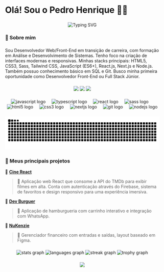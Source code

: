 <h1 align="left">Olá! Sou o Pedro Henrique 👨‍💻</h1>

###

<p align="center">
  <img src="https://readme-typing-svg.demolab.com?font=Fira+Code&size=24&pause=1000&color=1E90FF&center=true&vCenter=true&width=435&lines=Desenvolvedor+Front-End;Apaixonado+por+React+e+UI;Buscando+o+1%C2%BA+emprego+em+tech" alt="Typing SVG" />
</p>

###

<h3 align="left">🚀 Sobre mim</h3>

###

<p align="left">Sou Desenvolvedor Web/Front-End em transição de carreira, com formação em Análise e Desenvolvimento de Sistemas. Tenho foco na criação de interfaces modernas e responsivas. Minhas stacks principais: HTML5, CSS3, Sass, Tailwind CSS, JavaScript (ES6+), React.js, Next.js e Node.js. Também possuo conhecimento básico em SQL e Git. Busco minha primeira oportunidade como Desenvolvedor Front-End ou Full Stack Júnior.</p>

###

<p align="center">
  <a href="https://portfolio-opal-psi-45.vercel.app/" target="_blank"><img src="https://img.shields.io/badge/Portf%C3%B3lio-000?style=for-the-badge&logo=vercel&logoColor=white" /></a>
  <a href="https://www.linkedin.com/in/pedro-silva-dev-2002-js" target="_blank"><img src="https://img.shields.io/badge/LinkedIn-0077B5?style=for-the-badge&logo=linkedin&logoColor=white" /></a>
  <a href="mailto:pedrosilva10057@gmail.com"><img src="https://img.shields.io/badge/Email-EA4335?style=for-the-badge&logo=gmail&logoColor=white" /></a>
</p>

###

<div align="center">
  <img src="https://cdn.jsdelivr.net/gh/devicons/devicon/icons/javascript/javascript-original.svg" height="42" alt="javascript logo"  />
  <img width="12" />
  <img src="https://cdn.jsdelivr.net/gh/devicons/devicon/icons/typescript/typescript-original.svg" height="42" alt="typescript logo"  />
  <img width="12" />
  <img src="https://cdn.jsdelivr.net/gh/devicons/devicon/icons/react/react-original.svg" height="42" alt="react logo"  />
  <img width="12" />
  <img src="https://cdn.jsdelivr.net/gh/devicons/devicon/icons/sass/sass-original.svg" height="42" alt="sass logo"  />
  <img width="12" />
  <img src="https://cdn.jsdelivr.net/gh/devicons/devicon/icons/html5/html5-original.svg" height="42" alt="html5 logo"  />
  <img width="12" />
  <img src="https://cdn.jsdelivr.net/gh/devicons/devicon/icons/css3/css3-original.svg" height="42" alt="css3 logo"  />
  <img width="12" />
  <img src="https://cdn.jsdelivr.net/gh/devicons/devicon/icons/nextjs/nextjs-original.svg" height="42" alt="nextjs logo"  />
  <img width="12" />
  <img src="https://cdn.jsdelivr.net/gh/devicons/devicon/icons/git/git-original.svg" height="42" alt="git logo"  />
  <img width="12" />
  <img src="https://cdn.jsdelivr.net/gh/devicons/devicon/icons/nodejs/nodejs-original.svg" height="42" alt="nodejs logo"  />
</div>

###

<p align="center">
  <img src="https://raw.githubusercontent.com/pedrohenrique-23/pedrohenrique-23/output/github-contribution-grid-snake.svg" alt="Snake animation" />
</p>

###

### 📂 Meus principais projetos

🔹 [**Cine React**](https://cine-react-beta.vercel.app/)  
> 🧾 Aplicação web React que consome a API do TMDb para exibir filmes em alta. Conta com autenticação através do Firebase, sistema de favoritos e design responsivo para uma experiência imersiva.

🔹 [**Dev Burguer**](https://cardapio-online-pi.vercel.app/)  
> 🧾 Aplicação de hamburgueria com carrinho interativo e integração com WhatsApp.

🔹 [**NuKenzie**](https://m3-sp2-nu-kenzie-pedrohenrique-23-xf1c-i7kr79xnr.vercel.app/)  
> 💸 Gerenciador financeiro com entradas e saídas, layout baseado em Figma.

###

<div align="center">
  <img src="https://github-readme-stats.vercel.app/api?username=pedrohenrique-23&hide_title=false&hide_rank=false&show_icons=true&include_all_commits=true&count_private=true&disable_animations=false&theme=dracula&locale=en&hide_border=false&order=1" height="150" alt="stats graph"  />
  <img src="https://github-readme-stats.vercel.app/api/top-langs?username=pedrohenrique-23&locale=en&hide_title=false&layout=compact&card_width=320&langs_count=5&theme=dracula&hide_border=false&order=2" height="150" alt="languages graph"  />
  <img src="https://streak-stats.demolab.com?user=pedrohenrique-23&locale=en&mode=daily&theme=dracula&hide_border=false&border_radius=5&order=3" height="150" alt="streak graph"  />
  <img src="https://github-profile-trophy.vercel.app?username=pedrohenrique-23&theme=dracula&column=-1&row=1&margin-w=8&margin-h=8&no-bg=false&no-frame=false&order=4" height="150" alt="trophy graph"  />
</div>

###

<div align="center">
  <img src="https://profile-counter.glitch.me/pedrohenrique-23/count.svg?"  />
</div>

###
